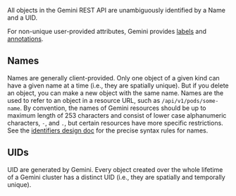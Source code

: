 ---
---

All objects in the Gemini REST API are unambiguously identified by a Name and a UID.

For non-unique user-provided attributes, Gemini provides [labels](/docs/user-guide/labels) and [annotations](/docs/user-guide/annotations).

## Names

Names are generally client-provided.  Only one object of a given kind can have a given name at a time (i.e., they are spatially unique).  But if you delete an object, you can make a new object with the same name.  Names are the used to refer to an object in a resource URL, such as `/api/v1/pods/some-name`.   By convention, the names of Gemini resources should be up to maximum length of 253 characters and consist of lower case alphanumeric characters, `-`, and `.`, but certain resources have more specific restrictions.  See the [identifiers design doc](https://github.com/gemini-project/gemini/blob/{{page.githubbranch}}/docs/design/identifiers.md) for the precise syntax rules for names.

## UIDs

UID are generated by Gemini.  Every object created over the whole lifetime of a Gemini cluster has a distinct UID (i.e., they are spatially and temporally unique).